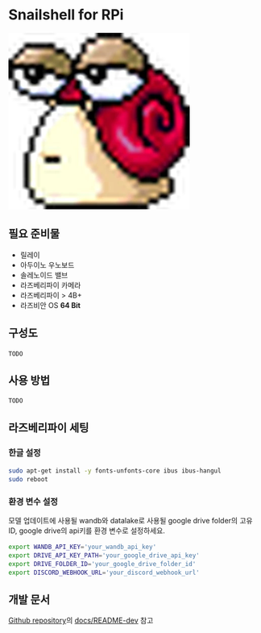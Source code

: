 # Snailshell for RPi

![red-snail](docs/red-snail.png)

## 필요 준비물

- 릴레이
- 아두이노 우노보드
- 솔레노이드 밸브
- 라즈베리파이 카메라
- 라즈베리파이 > 4B+
- 라즈비안 OS **64 Bit**

## 구성도

`TODO`

## 사용 방법

`TODO`

## 라즈베리파이 세팅

### 한글 설정

```bash
sudo apt-get install -y fonts-unfonts-core ibus ibus-hangul
sudo reboot
```

### 환경 변수 설정

모델 업데이트에 사용될 wandb와 datalake로 사용될 google drive folder의 고유 ID, google drive의 api키를 환경 변수로 설정하세요.

```bash
export WANDB_API_KEY='your_wandb_api_key'
export DRIVE_API_KEY_PATH='your_google_drive_api_key'
export DRIVE_FOLDER_ID='your_google_drive_folder_id'
export DISCORD_WEBHOOK_URL='your_discord_webhook_url'
```

## 개발 문서

[Github repository](https://github.com/slink-to-unlock/rpi-snailshell)의 [docs/README-dev](docs/README-dev.md) 참고
